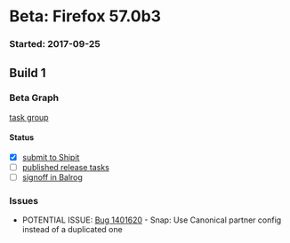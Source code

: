 # Beta: Firefox 57.0b3

### Started: 2017-09-25

## Build 1

### Beta Graph
[task group](https://tools.taskcluster.net/push-inspector/#/V4brUEQYSZGI7Ei9tf5_jg)


#### Status
- [x] [submit to Shipit](https://wiki.mozilla.org/Release:Release_Automation_on_Mercurial:Starting_a_Release#Submit_to_Ship_It)
- [ ] [published release tasks](../how-tos/relpro.md#4-publish-release)
- [ ] [signoff in Balrog](../how-tos/relpro.md#3-signoffs)

### Issues
- POTENTIAL ISSUE: [Bug 1401620](https://bugzil.la/1401620) - Snap: Use Canonical partner config instead of a duplicated one
